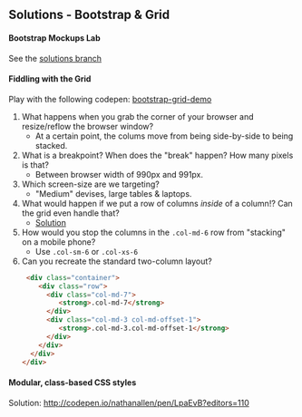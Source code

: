 ## Solutions - Bootstrap & Grid

#### Bootstrap Mockups Lab
See the [solutions branch](https://github.com/sf-wdi-25/bootstrap_mockups/tree/solutions)

#### Fiddling with the Grid
Play with the following codepen: [bootstrap-grid-demo](http://codepen.io/nathanallen/pen/XmOBdL?editors=110)

1. What happens when you grab the corner of your browser and resize/reflow the browser window?
    - At a certain point, the colums move from being side-by-side to being stacked.
2. What is a breakpoint? When does the "break" happen? How many pixels is that?
    - Between browser width of 990px and 991px.
3. Which screen-size are we targeting?
    - "Medium" devises, large tables & laptops.
4. What would happen if we put a row of columns _inside_ of a column!? Can the grid even handle that?
    - [Solution](http://codepen.io/nathanallen/pen/LpqwbO?editors=110)
5. How would you stop the columns in the `.col-md-6` row from "stacking" on a mobile phone?
    - Use `.col-sm-6` or `.col-xs-6`
6. Can you recreate the standard two-column layout?
    ```html
     <div class="container">
        <div class="row">
          <div class="col-md-7">
             <strong>.col-md-7</strong>
          </div>
          <div class="col-md-3 col-md-offset-1">
             <strong>.col-md-3.col-md-offset-1</strong>
          </div>
        </div>
      </div>
    </div>
    ```


#### Modular, class-based CSS styles
Solution: http://codepen.io/nathanallen/pen/LpaEvB?editors=110
